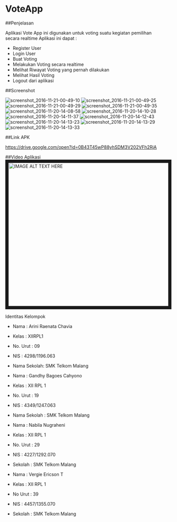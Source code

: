 # VoteApp

##Penjelasan 

Aplikasi Vote App ini digunakan untuk voting suatu kegiatan pemilihan secara realtime
Aplikasi ini dapat :
* Register User
* Login User
* Buat Voting
* Melakukan Voting secara realtime
* Melihat Riwayat Voting yang pernah dilakukan
* Melihat Hasil Voting
* Logout dari aplikasi



##Screenshot


![screenshot_2016-11-21-00-49-10](https://cloud.githubusercontent.com/assets/14922003/20464975/cfe86e7a-af85-11e6-9063-f59e9b349b70.jpg)
![screenshot_2016-11-21-00-49-25](https://cloud.githubusercontent.com/assets/14922003/20464976/d01ba52e-af85-11e6-9b59-fdb776c2d032.jpg)
![screenshot_2016-11-21-00-49-29](https://cloud.githubusercontent.com/assets/14922003/20464977/d04c3338-af85-11e6-8135-06ba8215f416.jpg)
![screenshot_2016-11-21-00-49-35](https://cloud.githubusercontent.com/assets/14922003/20464978/d0505080-af85-11e6-9a3f-d944b813adb2.jpg)
![screenshot_2016-11-20-14-08-58](https://cloud.githubusercontent.com/assets/14922003/20464985/ef042952-af85-11e6-9024-a56044c0574d.png)
![screenshot_2016-11-20-14-10-28](https://cloud.githubusercontent.com/assets/14922003/20464986/ef3a087e-af85-11e6-9e5b-a938d42cafc7.png)
![screenshot_2016-11-20-14-11-37](https://cloud.githubusercontent.com/assets/14922003/20464987/ef3d1cb2-af85-11e6-97c7-13708db11701.png)
![screenshot_2016-11-20-14-12-43](https://cloud.githubusercontent.com/assets/14922003/20464988/ef68d654-af85-11e6-975b-3c19420c19b5.png)
![screenshot_2016-11-20-14-13-23](https://cloud.githubusercontent.com/assets/14922003/20464989/ef6d7ccc-af85-11e6-8695-cd830e6e3183.png)
![screenshot_2016-11-20-14-13-29](https://cloud.githubusercontent.com/assets/14922003/20464990/ef709e3e-af85-11e6-98d8-75a89f147613.png)
![screenshot_2016-11-20-14-13-33](https://cloud.githubusercontent.com/assets/14922003/20464991/ef7636fa-af85-11e6-9cb3-201e83dd0d0c.png)


##Link APK

https://drive.google.com/open?id=0B43T45wP88yhSDM3V202VFh2RjA

##Video Aplikasi
<a href="https://drive.google.com/open?id=0B_TN1Qqk_YDCa3FwVXVUUUY5NjA"><img src="https://docs.google.com/uc?id=0B_TN1Qqk_YDCSVpKSUhLbW5BMXM" 
alt="IMAGE ALT TEXT HERE" width="600" height="450" border="10" /></a>


 Identitas Kelompok

* Nama : Arini Raenata Chavia
* Kelas : XIIRPL1
* No. Urut : 09
* NIS : 4298/1196.063
* Nama Sekolah: SMK Telkom Malang

* Nama : Gandhy Bagoes Cahyono
* Kelas : XII RPL 1
* No. Urut : 19
* NIS : 4349/1247.063
* Nama Sekolah : SMK Telkom Malang

* Nama : Nabila Nugraheni
* Kelas : XII RPL 1
* No. Urut : 29
* NIS : 4227/1292.070
* Sekolah : SMK Telkom Malang

* Nama : Vergie Ericson T
* Kelas : XII RPL 1
* No Urut : 39
* NIS : 4457/1355.070
* Sekolah : SMK Telkom Malang
